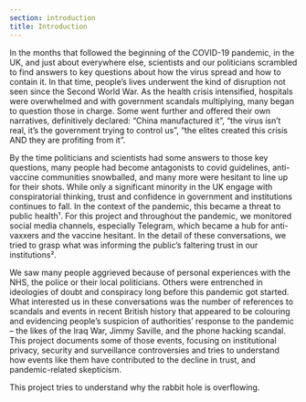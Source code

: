 ```yaml
---
section: introduction
title: Introduction
---
```

In the months that followed the beginning of the COVID-19 pandemic, in the UK, and just about everywhere else, scientists and our politicians scrambled to find answers to key questions about how the virus spread and how to contain it. In that time, people’s lives underwent the kind of disruption not seen since the Second World War. As the health crisis intensified, hospitals were overwhelmed and with government scandals multiplying, many began to question those in charge. Some went further and offered their own narratives, definitively declared: “China manufactured it”, “the virus isn’t real, it’s the government trying to control us”, “the elites created this crisis AND they are profiting from it”. 

By the time politicians and scientists had some answers to those key questions, many people had become antagonists to covid guidelines, anti-vaccine communities snowballed, and many more were hesitant to line up for their shots. While only a significant minority in the UK engage with conspiratorial thinking, trust and confidence in government and institutions continues to fall. In the context of the pandemic, this became a threat to public health¹. For this project and throughout the pandemic, we monitored social media channels, especially Telegram, which became a hub for anti-vaxxers and the vaccine hesitant. In the detail of these conversations, we tried to grasp what was informing the public’s faltering trust in our institutions².

We saw many people aggrieved because of personal experiences with the NHS, the police or their local politicians. Others were entrenched in ideologies of doubt and conspiracy long before this pandemic got started. What interested us in these conversations was the number of references to scandals and events in recent British history that appeared to be colouring and evidencing people’s suspicion of authorities’ response to the pandemic – the likes of the Iraq War, Jimmy Saville, and the phone hacking scandal. This project documents some of those events, focusing on institutional privacy, security and surveillance controversies and tries to understand how events like them have contributed to the decline in trust, and pandemic-related skepticism. 

This project tries to understand why the rabbit hole is overflowing.
